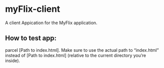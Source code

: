 # myFlix-client

A client Appication for the MyFlix application.

## How to test app:

parcel [Path to index.html]. Make sure to use the actual path to “index.html” instead of [Path to index.html] (relative to the current directory you’re inside).
